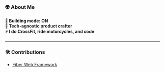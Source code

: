 <h3 align="left">👽 About Me</h3>

<h4 align="left">
 🚀 Building mode: ON <br>
 👾 Tech-agnostic product crafter <br>
 ⚡ I do CrossFit, ride motorcycles, and code
</h4>

---

### 🛠️ Contributions  
- [Fiber Web Framework](https://github.com/gofiber/fiber)
